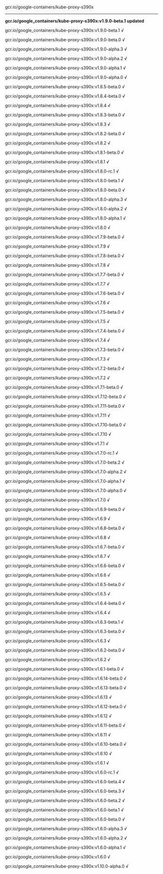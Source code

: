 gcr.io/google-containers/kube-proxy-s390x 

----
**gcr.io/google_containers/kube-proxy-s390x:v1.9.0-beta.1 updated**

gcr.io/google_containers/kube-proxy-s390x:v1.9.0-beta.1 √

gcr.io/google_containers/kube-proxy-s390x:v1.9.0-beta.0 √

gcr.io/google_containers/kube-proxy-s390x:v1.9.0-alpha.3 √

gcr.io/google_containers/kube-proxy-s390x:v1.9.0-alpha.2 √

gcr.io/google_containers/kube-proxy-s390x:v1.9.0-alpha.1 √

gcr.io/google_containers/kube-proxy-s390x:v1.9.0-alpha.0 √

gcr.io/google_containers/kube-proxy-s390x:v1.8.5-beta.0 √

gcr.io/google_containers/kube-proxy-s390x:v1.8.4-beta.0 √

gcr.io/google_containers/kube-proxy-s390x:v1.8.4 √

gcr.io/google_containers/kube-proxy-s390x:v1.8.3-beta.0 √

gcr.io/google_containers/kube-proxy-s390x:v1.8.3 √

gcr.io/google_containers/kube-proxy-s390x:v1.8.2-beta.0 √

gcr.io/google_containers/kube-proxy-s390x:v1.8.2 √

gcr.io/google_containers/kube-proxy-s390x:v1.8.1-beta.0 √

gcr.io/google_containers/kube-proxy-s390x:v1.8.1 √

gcr.io/google_containers/kube-proxy-s390x:v1.8.0-rc.1 √

gcr.io/google_containers/kube-proxy-s390x:v1.8.0-beta.1 √

gcr.io/google_containers/kube-proxy-s390x:v1.8.0-beta.0 √

gcr.io/google_containers/kube-proxy-s390x:v1.8.0-alpha.3 √

gcr.io/google_containers/kube-proxy-s390x:v1.8.0-alpha.2 √

gcr.io/google_containers/kube-proxy-s390x:v1.8.0-alpha.1 √

gcr.io/google_containers/kube-proxy-s390x:v1.8.0 √

gcr.io/google_containers/kube-proxy-s390x:v1.7.9-beta.0 √

gcr.io/google_containers/kube-proxy-s390x:v1.7.9 √

gcr.io/google_containers/kube-proxy-s390x:v1.7.8-beta.0 √

gcr.io/google_containers/kube-proxy-s390x:v1.7.8 √

gcr.io/google_containers/kube-proxy-s390x:v1.7.7-beta.0 √

gcr.io/google_containers/kube-proxy-s390x:v1.7.7 √

gcr.io/google_containers/kube-proxy-s390x:v1.7.6-beta.0 √

gcr.io/google_containers/kube-proxy-s390x:v1.7.6 √

gcr.io/google_containers/kube-proxy-s390x:v1.7.5-beta.0 √

gcr.io/google_containers/kube-proxy-s390x:v1.7.5 √

gcr.io/google_containers/kube-proxy-s390x:v1.7.4-beta.0 √

gcr.io/google_containers/kube-proxy-s390x:v1.7.4 √

gcr.io/google_containers/kube-proxy-s390x:v1.7.3-beta.0 √

gcr.io/google_containers/kube-proxy-s390x:v1.7.3 √

gcr.io/google_containers/kube-proxy-s390x:v1.7.2-beta.0 √

gcr.io/google_containers/kube-proxy-s390x:v1.7.2 √

gcr.io/google_containers/kube-proxy-s390x:v1.7.1-beta.0 √

gcr.io/google_containers/kube-proxy-s390x:v1.7.12-beta.0 √

gcr.io/google_containers/kube-proxy-s390x:v1.7.11-beta.0 √

gcr.io/google_containers/kube-proxy-s390x:v1.7.11 √

gcr.io/google_containers/kube-proxy-s390x:v1.7.10-beta.0 √

gcr.io/google_containers/kube-proxy-s390x:v1.7.10 √

gcr.io/google_containers/kube-proxy-s390x:v1.7.1 √

gcr.io/google_containers/kube-proxy-s390x:v1.7.0-rc.1 √

gcr.io/google_containers/kube-proxy-s390x:v1.7.0-beta.2 √

gcr.io/google_containers/kube-proxy-s390x:v1.7.0-alpha.2 √

gcr.io/google_containers/kube-proxy-s390x:v1.7.0-alpha.1 √

gcr.io/google_containers/kube-proxy-s390x:v1.7.0-alpha.0 √

gcr.io/google_containers/kube-proxy-s390x:v1.7.0 √

gcr.io/google_containers/kube-proxy-s390x:v1.6.9-beta.0 √

gcr.io/google_containers/kube-proxy-s390x:v1.6.9 √

gcr.io/google_containers/kube-proxy-s390x:v1.6.8-beta.0 √

gcr.io/google_containers/kube-proxy-s390x:v1.6.8 √

gcr.io/google_containers/kube-proxy-s390x:v1.6.7-beta.0 √

gcr.io/google_containers/kube-proxy-s390x:v1.6.7 √

gcr.io/google_containers/kube-proxy-s390x:v1.6.6-beta.0 √

gcr.io/google_containers/kube-proxy-s390x:v1.6.6 √

gcr.io/google_containers/kube-proxy-s390x:v1.6.5-beta.0 √

gcr.io/google_containers/kube-proxy-s390x:v1.6.5 √

gcr.io/google_containers/kube-proxy-s390x:v1.6.4-beta.0 √

gcr.io/google_containers/kube-proxy-s390x:v1.6.4 √

gcr.io/google_containers/kube-proxy-s390x:v1.6.3-beta.1 √

gcr.io/google_containers/kube-proxy-s390x:v1.6.3-beta.0 √

gcr.io/google_containers/kube-proxy-s390x:v1.6.3 √

gcr.io/google_containers/kube-proxy-s390x:v1.6.2-beta.0 √

gcr.io/google_containers/kube-proxy-s390x:v1.6.2 √

gcr.io/google_containers/kube-proxy-s390x:v1.6.1-beta.0 √

gcr.io/google_containers/kube-proxy-s390x:v1.6.14-beta.0 √

gcr.io/google_containers/kube-proxy-s390x:v1.6.13-beta.0 √

gcr.io/google_containers/kube-proxy-s390x:v1.6.13 √

gcr.io/google_containers/kube-proxy-s390x:v1.6.12-beta.0 √

gcr.io/google_containers/kube-proxy-s390x:v1.6.12 √

gcr.io/google_containers/kube-proxy-s390x:v1.6.11-beta.0 √

gcr.io/google_containers/kube-proxy-s390x:v1.6.11 √

gcr.io/google_containers/kube-proxy-s390x:v1.6.10-beta.0 √

gcr.io/google_containers/kube-proxy-s390x:v1.6.10 √

gcr.io/google_containers/kube-proxy-s390x:v1.6.1 √

gcr.io/google_containers/kube-proxy-s390x:v1.6.0-rc.1 √

gcr.io/google_containers/kube-proxy-s390x:v1.6.0-beta.4 √

gcr.io/google_containers/kube-proxy-s390x:v1.6.0-beta.3 √

gcr.io/google_containers/kube-proxy-s390x:v1.6.0-beta.2 √

gcr.io/google_containers/kube-proxy-s390x:v1.6.0-beta.1 √

gcr.io/google_containers/kube-proxy-s390x:v1.6.0-beta.0 √

gcr.io/google_containers/kube-proxy-s390x:v1.6.0-alpha.3 √

gcr.io/google_containers/kube-proxy-s390x:v1.6.0-alpha.2 √

gcr.io/google_containers/kube-proxy-s390x:v1.6.0-alpha.1 √

gcr.io/google_containers/kube-proxy-s390x:v1.6.0 √

gcr.io/google_containers/kube-proxy-s390x:v1.10.0-alpha.0 √

